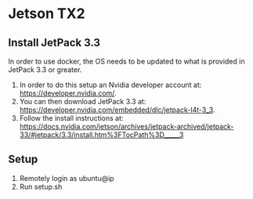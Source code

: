 # Jetson TX2

## Install JetPack 3.3

In order to use docker, the OS needs to be updated to what is provided in JetPack 3.3 or greater.

1. In order to do this setup an Nvidia developer account at: https://developer.nvidia.com/. 
2. You can then download JetPack 3.3 at: https://developer.nvidia.com/embedded/dlc/jetpack-l4t-3_3.
3. Follow the install instructions at: https://docs.nvidia.com/jetson/archives/jetpack-archived/jetpack-33/#jetpack/3.3/install.htm%3FTocPath%3D_____3

## Setup

1. Remotely login as ubuntu@ip
2. Run setup.sh <password> <username>